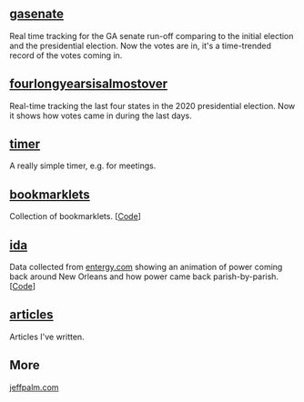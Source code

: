 [//]: # (Title: spudtrooper)

## [gasenate](/gasenate/both.html)

Real time tracking for the GA senate run-off comparing to the initial
election and the presidential election. Now the votes are in, it's a
time-trended record of the votes coming in.

## [fourlongyearsisalmostover](/fourlongyearsisalmostover)

Real-time tracking the last four states in the 2020 presidential
election. Now it shows how votes came in during the last days.

## [timer](/timer)

A really simple timer, e.g. for meetings.

## [bookmarklets](/bookmarklets)

Collection of bookmarklets. [[Code](https://github.com/spudtrooper/bookmarklets)]

## [ida](/ida)

Data collected from [entergy.com](http://entergy.com) showing an animation 
of power coming back around New Orleans and how power came back parish-by-parish.
[[Code](https://github.com/spudtrooper/etrviewoutage)]

## [articles](/articles)

Articles I've written.

## More
    
[jeffpalm.com](http://jeffpalm.com)